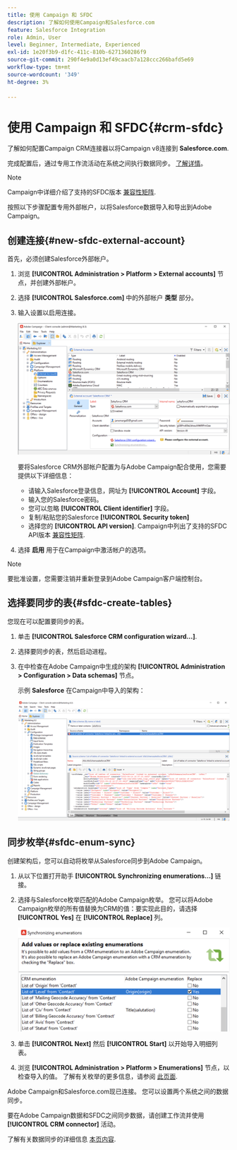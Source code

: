 ```yaml
---
title: 使用 Campaign 和 SFDC
description: 了解如何使用Campaign和Salesforce.com
feature: Salesforce Integration
role: Admin, User
level: Beginner, Intermediate, Experienced
exl-id: 1e20f3b9-d1fc-411c-810b-6271360286f9
source-git-commit: 290f4e9a0d13ef49caacb7a128ccc266bafd5e69
workflow-type: tm+mt
source-wordcount: '349'
ht-degree: 3%

---
```


# 使用 Campaign 和 SFDC{#crm-sfdc}

了解如何配置Campaign CRM连接器以将Campaign v8连接到 **Salesforce.com**.

完成配置后，通过专用工作流活动在系统之间执行数据同步。 [了解详情](crm-data-sync.md)。

>[!NOTE]
>
>Campaign中详细介绍了支持的SFDC版本 [兼容性矩阵](../start/compatibility-matrix.md).

按照以下步骤配置专用外部帐户，以将Salesforce数据导入和导出到Adobe Campaign。

## 创建连接{#new-sfdc-external-account}

首先，必须创建Salesforce外部帐户。

1. 浏览 **[!UICONTROL Administration > Platform > External accounts]** 节点，并创建外部帐户。
1. 选择 **[!UICONTROL Salesforce.com]** 中的外部帐户 **类型** 部分。
1. 输入设置以启用连接。

   ![](assets/sfdc-external-account.png)

   要将Salesforce CRM外部帐户配置为与Adobe Campaign配合使用，您需要提供以下详细信息：

   * 请输入Salesforce登录信息，网址为 **[!UICONTROL Account]** 字段。
   * 输入您的Salesforce密码。
   * 您可以忽略 **[!UICONTROL Client identifier]** 字段。
   * 复制/粘贴您的Salesforce **[!UICONTROL Security token]**
   * 选择您的 **[!UICONTROL API version]**. Campaign中列出了支持的SFDC API版本 [兼容性矩阵](../start/compatibility-matrix.md).

1. 选择 **启用** 用于在Campaign中激活帐户的选项。

>[!NOTE]
>
>要批准设置，您需要注销并重新登录到Adobe Campaign客户端控制台。

## 选择要同步的表{#sfdc-create-tables}

您现在可以配置要同步的表。

1. 单击 **[!UICONTROL Salesforce CRM configuration wizard...]**.
1. 选择要同步的表，然后启动进程。
1. 在中检查在Adobe Campaign中生成的架构 **[!UICONTROL Administration > Configuration > Data schemas]** 节点。

   示例 **Salesforce** 在Campaign中导入的架构：

   ![](assets/sfdc-schemas.png)

## 同步枚举{#sfdc-enum-sync}

创建架构后，您可以自动将枚举从Salesforce同步到Adobe Campaign。

1. 从以下位置打开助手  **[!UICONTROL Synchronizing enumerations...]** 链接。
1. 选择与Salesforce枚举匹配的Adobe Campaign枚举。
您可以将Adobe Campaign枚举的所有值替换为CRM的值：要实现此目的，请选择 **[!UICONTROL Yes]** 在 **[!UICONTROL Replace]** 列。

   ![](assets/sfdc-enum.png)

1. 单击 **[!UICONTROL Next]** 然后 **[!UICONTROL Start]** 以开始导入明细列表。

1. 浏览 **[!UICONTROL Administration > Platform > Enumerations]** 节点，以检查导入的值。 了解有关枚举的更多信息，请参阅 [此页面](../config/ui-settings.md#enumerations).

Adobe Campaign和Salesforce.com现已连接。 您可以设置两个系统之间的数据同步。

要在Adobe Campaign数据和SFDC之间同步数据，请创建工作流并使用 **[!UICONTROL CRM connector]** 活动。

了解有关数据同步的详细信息 [本页内容](crm-data-sync.md).
